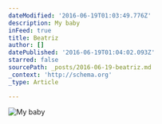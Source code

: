 ```yaml
---
dateModified: '2016-06-19T01:03:49.776Z'
description: My baby
inFeed: true
title: Beatriz
author: []
datePublished: '2016-06-19T01:04:02.093Z'
starred: false
sourcePath: _posts/2016-06-19-beatriz.md
_context: 'http://schema.org'
_type: Article

---
```

![My baby](https://the-grid-user-content.s3-us-west-2.amazonaws.com/2011f8da-e372-4812-af21-62f8e8969979.jpg)